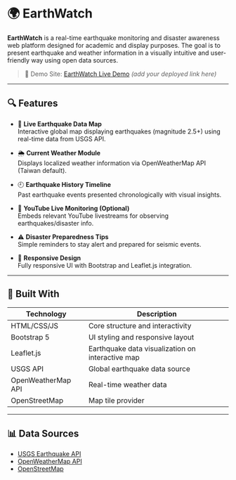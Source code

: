 
# 🌍 EarthWatch

**EarthWatch** is a real-time earthquake monitoring and disaster awareness web platform designed for academic and display purposes. The goal is to present earthquake and weather information in a visually intuitive and user-friendly way using open data sources.

> 📌 Demo Site: [EarthWatch Live Demo](#) *(add your deployed link here)*

---

## 🔍 Features

- 📡 **Live Earthquake Data Map**  
  Interactive global map displaying earthquakes (magnitude 2.5+) using real-time data from USGS API.

- 🌦️ **Current Weather Module**  
  Displays localized weather information via OpenWeatherMap API (Taiwan default).

- 🕘 **Earthquake History Timeline**  
  Past earthquake events presented chronologically with visual insights.

- 🎥 **YouTube Live Monitoring (Optional)**  
  Embeds relevant YouTube livestreams for observing earthquakes/disaster info.

- ⚠️ **Disaster Preparedness Tips**  
  Simple reminders to stay alert and prepared for seismic events.

- 📱 **Responsive Design**  
  Fully responsive UI with Bootstrap and Leaflet.js integration.

---

## 🧱 Built With

| Technology | Description |
|------------|-------------|
| HTML/CSS/JS | Core structure and interactivity |
| Bootstrap 5 | UI styling and responsive layout |
| Leaflet.js | Earthquake data visualization on interactive map |
| USGS API | Global earthquake data source |
| OpenWeatherMap API | Real-time weather data |
| OpenStreetMap | Map tile provider |

---

## 📊 Data Sources

- [USGS Earthquake API](https://earthquake.usgs.gov/fdsnws/event/1/)
- [OpenWeatherMap API](https://openweathermap.org/)
- [OpenStreetMap](https://www.openstreetmap.org/)


